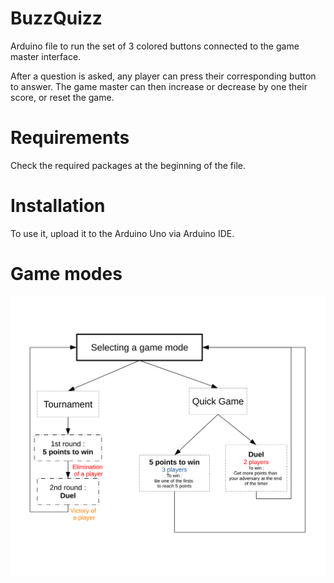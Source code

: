 # BuzzQuizz
Arduino file to run the set of 3 colored buttons connected to the game master interface.

After a question is asked, any player can press their corresponding button to answer. The game master can then increase or decrease by one their score, or reset the game.

# Requirements

Check the required packages at the beginning of the file.

# Installation 


To use it, upload it to the Arduino Uno via Arduino IDE.

# Game modes
<img src="./game_prototype.svg" alt="could show the diagram">

